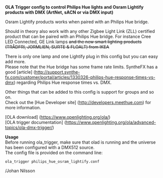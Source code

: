 **OLA Trigger config to control Philips Hue lights and Osram Lightify products with DMX (ArtNet, sACN or via DMX input)**

Osram Lightify products works when paired with an Philips Hue bridge.

Should in theory also work with any other Zigbee Light Link (ZLL) certified product that can be paired with an Philips Hue bridge. For instance Cree LED Connected, GE Link lamps ~~and the new smart lighting products (TRÅDFRI, JORMLIEN, SURTE & FLOALT) from IKEA~~

There is only one lamp and one Lightify plug in this config but you can easy add more.    
Please note that the Hue bridge has some frame rate limits. SyntheFX has a good [article] (http://support.synthe-fx.com/customer/portal/articles/1330326-philips-hue-response-times-vs-dmx) regarding Philips Hue response times vs. DMX.

Other things that can be added to this config is support for groups and so on.  
Check out the [Hue Developer site] (http://developers.meethue.com) for more information.

[OLA download] (https://www.openlighting.org/ola/)  
[OLA trigger documentation] (https://www.openlighting.org/ola/advanced-topics/ola-dmx-trigger/)

**Usage**  
Before running ola_trigger, make sure that olad is running and the universe has been configured with a DMX512 source.  
The config file is provided on the command line:

`ola_trigger philips_hue_osram_lightify.conf`

/Johan Nilsson

